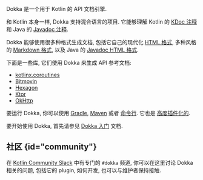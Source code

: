 [//]: # (title: 介绍)

Dokka 是一个用于 Kotlin 的 API 文档引擎.

和 Kotlin 本身一样, Dokka 支持混合语言的项目.
它能够理解 Kotlin 的
[KDoc 注释](kotlin-doc.md#kdoc-syntax)
和 Java 的
[Javadoc 注释](https://www.oracle.com/technical-resources/articles/java/javadoc-tool.html).

Dokka 能够使用很多种格式生成文档, 包括它自己的现代化 [HTML 格式](dokka-html.md),
多种风格的 [Markdown 格式](dokka-markdown.md), 以及 Java 的 [Javadoc HTML 格式](dokka-javadoc.md).

下面是一些库, 它们使用 Dokka 来生成 API 参考文档:

* [kotlinx.coroutines](https://kotlinlang.org/api/kotlinx.coroutines/)
* [Bitmovin](https://cdn.bitmovin.com/player/android/3/docs/index.html)
* [Hexagon](https://hexagontk.com/stable/api/)
* [Ktor](https://api.ktor.io/)
* [OkHttp](https://square.github.io/okhttp/5.x/okhttp/okhttp3/)

要运行 Dokka, 你可以使用 [Gradle](dokka-gradle.md), [Maven](dokka-maven.md) 或者 [命令行](dokka-cli.md).
它也是 [高度插件化的](dokka-plugins.md).

要开始使用 Dokka, 首先请参见 [Dokka 入门](dokka-get-started.md) 文档.

## 社区 {id="community"}

在 [Kotlin Community Slack](https://surveys.jetbrains.com/s3/kotlin-slack-sign-up) 中有专门的 `#dokka` 频道,
你可以在这里讨论 Dokka 相关的问题, 包括它的 plugin, 如何开发, 也可以与维护者保持接触.
